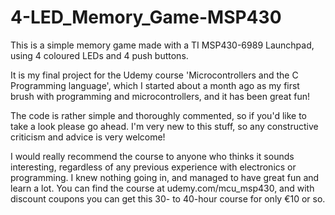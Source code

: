 # 4-LED_Memory_Game-MSP430
This is a simple memory game made with a TI MSP430-6989 Launchpad, using 4 coloured LEDs and 4 push buttons. 

It is my final project for the Udemy course 'Microcontrollers and the C Programming language', which I started about a month ago
as my first brush with programming and microcontrollers, and it has been great fun!

The code is rather simple and thoroughly commented, so if you'd like to take a look please go ahead. I'm very new to this stuff, so any
constructive criticism and advice is very welcome!

I would really recommend the course to anyone who thinks it sounds interesting, regardless of any previous experience with electronics or programming. I knew nothing going in, and managed to have great fun and learn a lot. 
You can find the course at udemy.com/mcu_msp430, and with discount coupons you can get this 30- to 40-hour course for only €10 or so.
